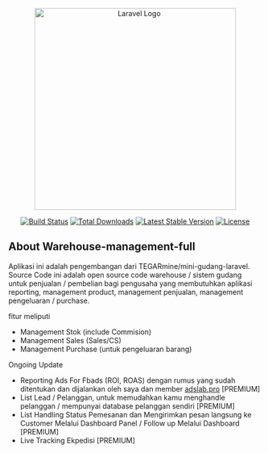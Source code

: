 <p align="center"><a href="https://laravel.com" target="_blank"><img src="https://raw.githubusercontent.com/laravel/art/master/logo-lockup/5%20SVG/2%20CMYK/1%20Full%20Color/laravel-logolockup-cmyk-red.svg" width="400" alt="Laravel Logo"></a></p>

<p align="center">
<a href="https://github.com/laravel/framework/actions"><img src="https://github.com/laravel/framework/workflows/tests/badge.svg" alt="Build Status"></a>
<a href="https://packagist.org/packages/laravel/framework"><img src="https://img.shields.io/packagist/dt/laravel/framework" alt="Total Downloads"></a>
<a href="https://packagist.org/packages/laravel/framework"><img src="https://img.shields.io/packagist/v/laravel/framework" alt="Latest Stable Version"></a>
<a href="https://packagist.org/packages/laravel/framework"><img src="https://img.shields.io/packagist/l/laravel/framework" alt="License"></a>
</p>

## About Warehouse-management-full

Aplikasi ini adalah pengembangan dari TEGARmine/mini-gudang-laravel. Source Code ini adalah open source code warehouse / sistem gudang untuk penjualan / pembelian bagi pengusaha yang membutuhkan aplikasi reporting, management product, management penjualan, management pengeluaran / purchase.

fitur meliputi 

- Management Stok (include Commision)
- Management Sales (Sales/CS)
- Management Purchase (untuk pengeluaran barang)

Ongoing Update

- Reporting Ads For Fbads (ROI, ROAS) dengan rumus yang sudah ditentukan dan dijalankan oleh saya dan member [adslab.pro](https://adslab.pro/) [PREMIUM]
- List Lead / Pelanggan, untuk memudahkan kamu menghandle pelanggan / mempunyai database pelanggan sendiri [PREMIUM]
- List Handling Status Pemesanan dan Mengirimkan pesan langsung ke Customer Melalui Dashboard Panel / Follow up Melalui Dashboard [PREMIUM]
- Live Tracking Ekpedisi [PREMIUM]
